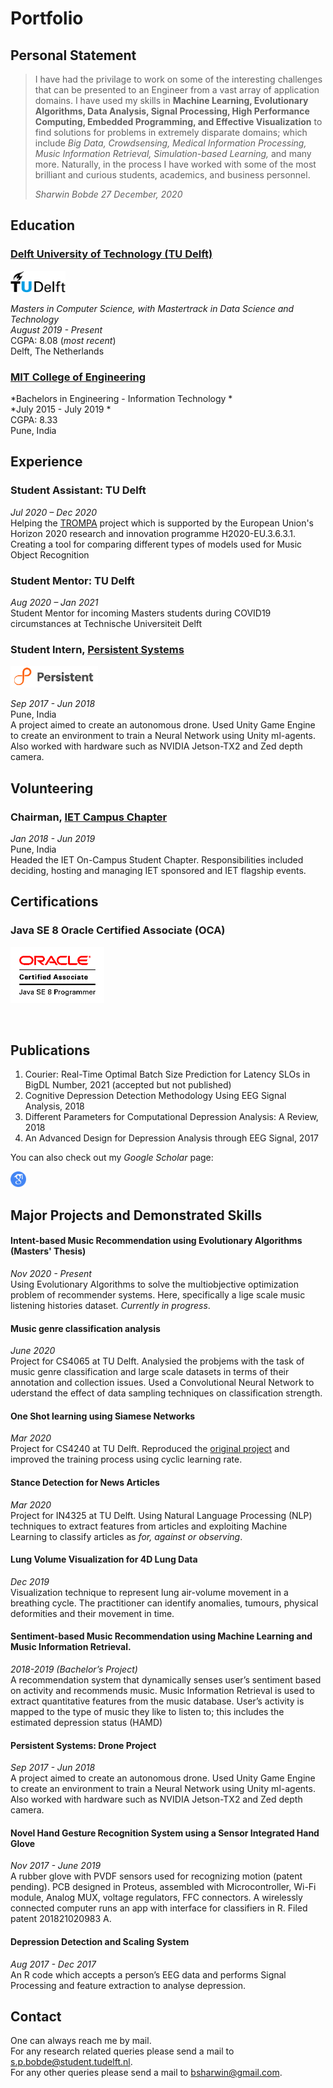 # Portfolio

## Personal Statement
>  I have had the privilage to work on some of the interesting challenges that can be presented to an Engineer from a vast array of application domains. I have used my skills in **Machine Learning, Evolutionary Algorithms, Data Analysis, Signal Processing, High Performance Computing, Embedded Programming, and Effective Visualization** to find solutions for problems in extremely disparate domains; which include *Big Data, Crowdsensing, Medical Information Processing, Music Information Retrieval, Simulation-based Learning,* and many more. Naturally, in the process I have worked with some of the most brilliant and curious students, academics, and business personnel.
>
>  <cite class="author">Sharwin Bobde</cite>
>  <cite class="date">27 December, 2020</cite>

## Education

### <a href="https://www.tudelft.nl/">Delft University of Technology (TU Delft)</a>   
<img src="./images/Delft_University_of_Technology_logo.svg" style="height: 35px; align: left;"/>

*Masters in Computer Science, with Mastertrack in Data Science and Technology*  
*August 2019 - Present*  
CGPA: 8.08 (*most recent*)  
Delft, The Netherlands  

### <a href="http://mitcoe.ac.in/">MIT College of Engineering</a>

*Bachelors in Engineering - Information Technology *  
*July 2015 - July 2019 *  
CGPA: 8.33  
Pune, India   

## Experience

### Student Assistant: TU Delft
*Jul 2020 – Dec 2020*  
Helping the  <a href="https://trompamusic.eu/">TROMPA</a> project which is supported by the European Union's Horizon  2020 research and innovation programme H2020-EU.3.6.3.1. Creating a tool for comparing different types of models used for Music Object  Recognition

### Student Mentor: TU Delft
*Aug 2020 – Jan 2021*   
Student Mentor for incoming Masters students during COVID19 circumstances at Technische Universiteit Delft 

### Student Intern, <a href="https://www.persistent.com/">Persistent Systems</a>
<img src="./images/persistent-systems-logo-hd-png-download.png" style="height: 35px; align:left;" />

*Sep 2017 - Jun 2018*   
Pune, India  
A project aimed to create an autonomous drone. Used Unity Game Engine to create an environment to train a Neural Network using Unity ml-agents. Also worked with hardware such as NVIDIA Jetson-TX2 and Zed depth camera.



## Volunteering

### Chairman, <a href="https://www.theiet.org/">IET Campus Chapter</a>
*Jan 2018 - Jun 2019*  
Pune, India  
Headed the IET On-Campus Student Chapter. Responsibilities included deciding, hosting and managing IET sponsored and IET flagship events.



## Certifications
### Java SE 8 Oracle Certified Associate (OCA)

<img src="./images/O_Java-SE-8-OCA-clr.gif" style="height: 90px; align: left; justify: left;" />      

​    

## Publications
1.  Courier: Real-Time Optimal Batch Size Prediction for Latency SLOs in BigDL
    Number, 2021 (accepted but not published)
2. Cognitive Depression Detection Methodology Using EEG Signal Analysis, 2018
3. Different Parameters for Computational Depression Analysis: A Review, 2018
4. An Advanced Design for Depression Analysis through EEG Signal, 2017

You can also check out my *Google Scholar* page:   

<a href="https://scholar.google.com/citations?user=URSDQ7wAAAAJ&hl=en"><img src="./images/scholar.png" style="height: 25px; justify: center" /></a>



## Major Projects and Demonstrated Skills  

#### Intent-based Music Recommendation using Evolutionary Algorithms (Masters' Thesis)

*Nov 2020 - Present*  
Using Evolutionary Algorithms to solve the multiobjective optimization problem of recommender systems. Here, specifically a lige scale music listening histories dataset. *Currently in progress*.

#### Music genre classification analysis
*June 2020*  
Project for CS4065 at TU Delft. Analysied the probjems with the task of music genre classification and large scale datasets in terms of their annotation and collection issues. Used a Convolutional Neural Network to uderstand the effect of data sampling techniques on classification strength.

#### One Shot learning using Siamese Networks
*Mar 2020*  
Project for CS4240 at TU Delft. Reproduced the [original project](https://github.com/tensorfreitas/Siamese-Networks-for-One-Shot-Learning) and improved the training process using cyclic learning rate.

#### Stance Detection for News Articles
*Mar 2020*  
Project for IN4325 at TU Delft. Using Natural Language Processing (NLP) techniques to extract features from articles and  exploiting Machine Learning to classify articles as *for, against or observing*.

#### Lung Volume Visualization for 4D Lung Data
*Dec 2019*  
Visualization technique to represent lung air-volume movement in a breathing cycle. The practitioner can identify anomalies, tumours, physical deformities and their movement in time.

#### Sentiment-based Music Recommendation using Machine Learning and Music Information Retrieval.
*2018-2019 (Bachelor’s Project)*  
A recommendation system that dynamically senses user’s sentiment based on activity and recommends music. Music Information Retrieval is used to extract quantitative features from the music database. User’s activity is mapped to the type of music they like to listen to; this includes the estimated depression status (HAMD)

#### Persistent Systems: Drone Project
*Sep 2017 - Jun 2018*  
A project aimed to create an autonomous drone. Used Unity Game Engine to create an environment to train a Neural Network using Unity ml-agents. Also worked with hardware such as NVIDIA Jetson-TX2 and Zed depth camera.

#### Novel Hand Gesture Recognition System using a Sensor Integrated Hand Glove
*Nov 2017 - June 2019*  
A rubber glove with PVDF sensors used for recognizing motion (patent pending). PCB designed in Proteus, assembled with Microcontroller, Wi-Fi module, Analog MUX, voltage regulators, FFC connectors. A wirelessly connected computer runs an app with interface for classifiers in R. Filed patent 201821020983 A.

#### Depression Detection and Scaling System
*Aug 2017 - Dec 2017*  
An R code which accepts a person’s EEG data and performs Signal Processing and feature extraction to analyse depression.



## Contact
One can always reach me by mail.  
For any research related queries please send a mail to [s.p.bobde@student.tudelft.nl](mailto:s.p.bobde@student.tudelft.nl).  
For any other queries please send a mail to [bsharwin@gmail.com](mailto:bsharwin@gmail.com).   

